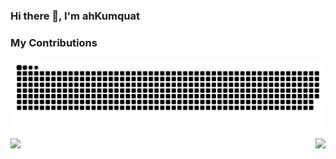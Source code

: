 ### Hi there 👋, I'm ahKumquat

### My Contributions

[![img](https://raw.githubusercontent.com/ahKumquat/ahKumquat/main/assets/github-contribution-grid-snake.svg)](https://raw.githubusercontent.com/ahKumquat/ahKumquat/main/assets/github-contribution-grid-snake.svg)

<img align="left" src="https://github-readme-stats.vercel.app/api?username=ahKumquat&show_icons=true&hide_border=true">
<img align="right" src="https://github-readme-stats.vercel.app/api/top-langs/?username=ahKumquat&hide_border=true">


